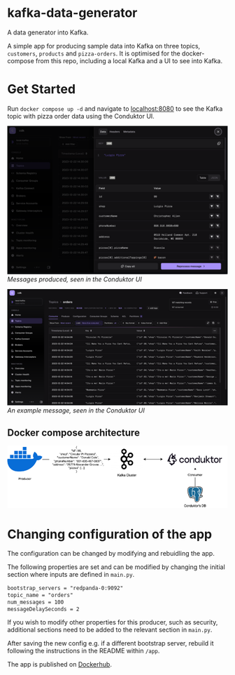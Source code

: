 # kafka-data-generator
A data generator into Kafka.

A simple app for producing sample data into Kafka on three topics, `customers`, `products` and `pizza-orders`. It is optimised for the docker-compose from this repo, including a local Kafka and a UI to see into Kafka.

# Get Started

Run `docker compose up -d` and navigate to [localhost:8080](http://localhost:8080) to see the Kafka topic with pizza order data using the Conduktor UI.

![viewMessage](/images/view-message.png)
*Messages produced, seen in the Conduktor UI*

![consumer-page](/images/consumer-page.png)
*An example message, seen in the Conduktor UI*

## Docker compose architecture
![simple-architecture](/images/simple-architecture.png)

# Changing configuration of the app

The configuration can be changed by modifying and rebuidling the app.

The following properties are set and can be modified by changing the initial section where inputs are defined in `main.py`.

```
bootstrap_servers = "redpanda-0:9092"
topic_name = "orders"
num_messages = 100
messageDelaySeconds = 2
```

If you wish to modify other properties for this producer, such as security, additional sections need to be added to the relevant section in `main.py`.

After saving the new config e.g. if a different bootstrap server, rebuild it following the instructions in the README within `/app`.

The app is published on [Dockerhub](https://hub.docker.com/r/stuzanne/kafka-data-generator).


